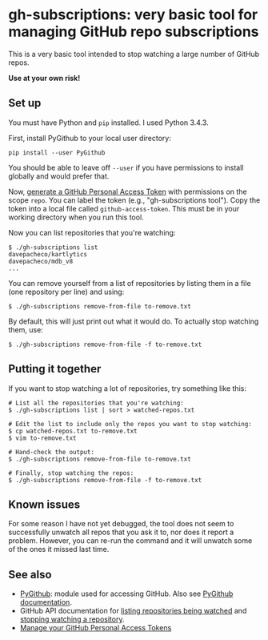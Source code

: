 # gh-subscriptions: very basic tool for managing GitHub repo subscriptions

This is a very basic tool intended to stop watching a large number of GitHub
repos.

**Use at your own risk!**

## Set up

You must have Python and `pip` installed.  I used Python 3.4.3.

First, install PyGithub to your local user directory:

    pip install --user PyGithub

You should be able to leave off `--user` if you have permissions to install
globally and would prefer that.

Now, [generate a GitHub Personal Access Token](https://github.com/settings/tokens)
with permissions on the scope `repo`.  You can label the token (e.g.,
"gh-subscriptions tool").  Copy the token into a local file called
`github-access-token`.  This must be in your working directory when you run this
tool.

Now you can list repositories that you're watching:

    $ ./gh-subscriptions list
    davepacheco/kartlytics
    davepacheco/mdb_v8
    ...

You can remove yourself from a list of repositories by listing them in a file
(one repository per line) and using:

    $ ./gh-subscriptions remove-from-file to-remove.txt

By default, this will just print out what it would do.  To actually stop
watching them, use:

    $ ./gh-subscriptions remove-from-file -f to-remove.txt

## Putting it together

If you want to stop watching a lot of repositories, try something like this:

    # List all the repositories that you're watching:
    $ ./gh-subscriptions list | sort > watched-repos.txt

    # Edit the list to include only the repos you want to stop watching:
    $ cp watched-repos.txt to-remove.txt
    $ vim to-remove.txt

    # Hand-check the output:
    $ ./gh-subscriptions remove-from-file to-remove.txt

    # Finally, stop watching the repos:
    $ ./gh-subscriptions remove-from-file -f to-remove.txt

## Known issues

For some reason I have not yet debugged, the tool does not seem to successfully
unwatch all repos that you ask it to, nor does it report a problem.  However,
you can re-run the command and it will unwatch some of the ones it missed last
time.

## See also

* [PyGithub](https://github.com/PyGithub/PyGithub): module used for accessing
  GitHub.  Also see [PyGithub
  documentation](https://pygithub.readthedocs.io/en/latest/introduction.html).
* GitHub API documentation for [listing repositories being watched](https://developer.github.com/v3/activity/watching/#list-repositories-being-watched) and [stopping watching a repository](https://developer.github.com/v3/activity/watching/#stop-watching-a-repository-legacy).
* [Manage your GitHub Personal Access
  Tokens](https://github.com/settings/tokens)
